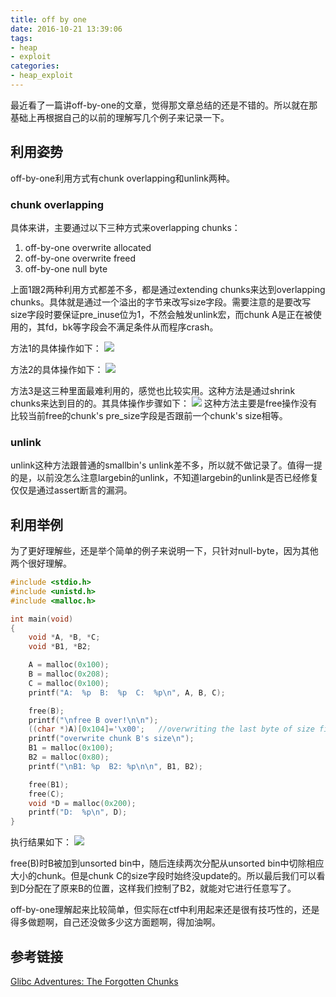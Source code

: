 ```yaml
---
title: off by one
date: 2016-10-21 13:39:06
tags:
- heap
- exploit
categories:
- heap_exploit
---
```


最近看了一篇讲off-by-one的文章，觉得那文章总结的还是不错的。所以就在那基础上再根据自己的以前的理解写几个例子来记录一下。

## 利用姿势

off-by-one利用方式有chunk overlapping和unlink两种。

### chunk overlapping

具体来讲，主要通过以下三种方式来overlapping chunks：
1. off-by-one overwrite allocated
2. off-by-one overwrite freed
3. off-by-one null byte
<!-- more -->
上面1跟2两种利用方式都差不多，都是通过extending chunks来达到overlapping chunks。具体就是通过一个溢出的字节来改写size字段。需要注意的是要改写size字段时要保证pre_inuse位为1，不然会触发unlink宏，而chunk A是正在被使用的，其fd，bk等字段会不满足条件从而程序crash。

方法1的具体操作如下：
<img src="http://of38fq57s.bkt.clouddn.com/off-by-one-allocate.PNG">

方法2的具体操作如下：
<img src="http://of38fq57s.bkt.clouddn.com/off-by-one-free.PNG">

方法3是这三种里面最难利用的，感觉也比较实用。这种方法是通过shrink chunks来达到目的的。其具体操作步骤如下：
<img src="http://of38fq57s.bkt.clouddn.com/off-by-one-null-Byte.PNG">
这种方法主要是free操作没有比较当前free的chunk's pre_size字段是否跟前一个chunk's size相等。


### unlink
unlink这种方法跟普通的smallbin's unlink差不多，所以就不做记录了。值得一提的是，以前没怎么注意largebin的unlink，不知道largebin的unlink是否已经修复仅仅是通过assert断言的漏洞。

## 利用举例
为了更好理解些，还是举个简单的例子来说明一下，只针对null-byte，因为其他两个很好理解。

```c
#include <stdio.h>
#include <unistd.h>
#include <malloc.h>

int main(void)
{
    void *A, *B, *C;
    void *B1, *B2;

    A = malloc(0x100);
    B = malloc(0x208);
    C = malloc(0x100);
    printf("A:  %p  B:  %p  C:  %p\n", A, B, C);

    free(B);
    printf("\nfree B over!\n\n");
    ((char *)A)[0x104]='\x00';   //overwriting the last byte of size field to shrink chunk
    printf("overwrite chunk B's size\n");
    B1 = malloc(0x100);
    B2 = malloc(0x80);
    printf("\nB1: %p  B2: %p\n\n", B1, B2);

    free(B1);
    free(C);
    void *D = malloc(0x200);
    printf("D:  %p\n", D);
}
```
执行结果如下：
<img src="http://of38fq57s.bkt.clouddn.com/null-byte-result.PNG">

free(B)时B被加到unsorted bin中，随后连续两次分配从unsorted bin中切除相应大小的chunk。但是chunk C的size字段时始终没update的。所以最后我们可以看到D分配在了原来B的位置，这样我们控制了B2，就能对它进行任意写了。

off-by-one理解起来比较简单，但实际在ctf中利用起来还是很有技巧性的，还是得多做题啊，自己还没做多少这方面题啊，得加油啊。

## 参考链接

[Glibc Adventures: The Forgotten Chunks ](https://www.contextis.com/documents/120/Glibc_Adventures-The_Forgotten_Chunks.pdf)
